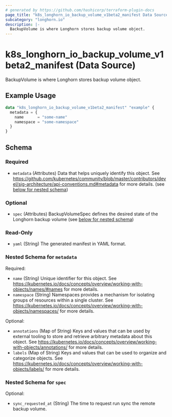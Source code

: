 ```yaml
---
# generated by https://github.com/hashicorp/terraform-plugin-docs
page_title: "k8s_longhorn_io_backup_volume_v1beta2_manifest Data Source - terraform-provider-k8s"
subcategory: "longhorn.io"
description: |-
  BackupVolume is where Longhorn stores backup volume object.
---
```


# k8s_longhorn_io_backup_volume_v1beta2_manifest (Data Source)

BackupVolume is where Longhorn stores backup volume object.

## Example Usage

```terraform
data "k8s_longhorn_io_backup_volume_v1beta2_manifest" "example" {
  metadata = {
    name      = "some-name"
    namespace = "some-namespace"
  }
}
```

<!-- schema generated by tfplugindocs -->
## Schema

### Required

- `metadata` (Attributes) Data that helps uniquely identify this object. See https://github.com/kubernetes/community/blob/master/contributors/devel/sig-architecture/api-conventions.md#metadata for more details. (see [below for nested schema](#nestedatt--metadata))

### Optional

- `spec` (Attributes) BackupVolumeSpec defines the desired state of the Longhorn backup volume (see [below for nested schema](#nestedatt--spec))

### Read-Only

- `yaml` (String) The generated manifest in YAML format.

<a id="nestedatt--metadata"></a>
### Nested Schema for `metadata`

Required:

- `name` (String) Unique identifier for this object. See https://kubernetes.io/docs/concepts/overview/working-with-objects/names/#names for more details.
- `namespace` (String) Namespaces provides a mechanism for isolating groups of resources within a single cluster. See https://kubernetes.io/docs/concepts/overview/working-with-objects/namespaces/ for more details.

Optional:

- `annotations` (Map of String) Keys and values that can be used by external tooling to store and retrieve arbitrary metadata about this object. See https://kubernetes.io/docs/concepts/overview/working-with-objects/annotations/ for more details.
- `labels` (Map of String) Keys and values that can be used to organize and categorize objects. See https://kubernetes.io/docs/concepts/overview/working-with-objects/labels/ for more details.


<a id="nestedatt--spec"></a>
### Nested Schema for `spec`

Optional:

- `sync_requested_at` (String) The time to request run sync the remote backup volume.
